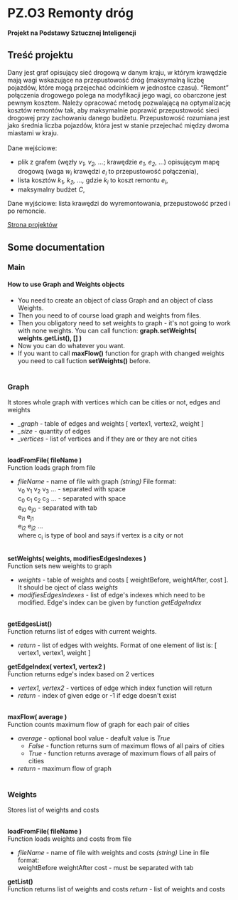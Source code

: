 # PZ.O3 Remonty dróg

**Projekt na Podstawy Sztucznej Inteligencji**

## Treść projektu

Dany jest graf opisujący sieć drogową w danym kraju, w którym krawędzie mają wagi wskazujące na przepustowość dróg (maksymalną liczbę pojazdów, które mogą przejechać odcinkiem w jednostce czasu). “Remont” połączenia drogowego polega na modyfikacji jego wagi, co obarczone jest pewnym kosztem. Należy opracować metodę pozwalającą na optymalizację kosztów remontów tak, aby maksymalnie poprawić przepustowość sieci drogowej przy zachowaniu danego budżetu. Przepustowość rozumiana jest jako średnia liczba pojazdów, która jest w stanie przejechać między dwoma miastami w kraju.<br><br>
Dane wejściowe:
* plik z grafem (węzły *v<sub>1</sub>, v<sub>2</sub>, …*; krawędzie *e<sub>1</sub>, e<sub>2</sub>*, …) opisującym mapę drogową (waga *w<sub>i</sub>* krawędzi *e<sub>i</sub>* to przepustowość połączenia),
* lista kosztów *k<sub>1</sub>, k<sub>2</sub>, …,* gdzie *k<sub>i</sub>* to koszt remontu *e<sub>i</sub>*,
* maksymalny budżet *C*,<br>

Dane wyjściowe: lista krawędzi do wyremontowania, przepustowość przed i po remoncie.

[Strona projektów](https://pzawistowski.github.io/PSZT19Z)


## Some documentation

### Main
#### How to use Graph and Weights objects
* You need to create an object of class Graph and an object of class Weights.
* Then you need to of course load graph and weights from files.
* Then you obligatory need to set weights to graph - it's not going to work with none weights. You can call function: **graph.setWeights( weights.getList(), [] )**
* Now you can do whatever you want.
* If you want to call **maxFlow()** function for graph with changed weights you need to call fuction **setWeights()** before.<br><br>

### Graph
It stores whole graph with vertices which can be cities or not, edges and weights
* *_graph* - table of edges and weights \[ vertex1, vertex2, weight \]
* *_size* - quantity of edges
* *_vertices* - list of vertices and if they are or they are not cities<br><br>

**loadFromFile( fileName )**<br>
Function loads graph from file
* *fileName* - name of file with graph *(string)*
File format:<br>
v<sub>0</sub> v<sub>1</sub> v<sub>2</sub> v<sub>3</sub> ... - separated with space<br>
c<sub>0</sub> c<sub>1</sub> c<sub>2</sub> c<sub>3</sub> ... - separated with space<br>
e<sub>i0</sub> e<sub>j0</sub> - separated with tab<br>
e<sub>i1</sub> e<sub>j1</sub><br>
e<sub>i2</sub> e<sub>j2</sub> ...<br>
where c<sub>i</sub> is type of bool and says if vertex is a city or not<br><br>

**setWeights( weights, modifiesEdgesIndexes )**<br>
Function sets new weights to graph
* *weights* - table of weights and costs \[ weightBefore, weightAfter, cost \]. It should be oject of class *weights*
* *modifiesEdgesIndexes* - list of edge's indexes which need to be modified. Edge's index can be given by function *getEdgeIndex*<br><br>

**getEdgesList()**<br>
Function returns list of edges with current weights.
* *return* - list of edges with weights. Format of one element of list is: [ vertex1, vertex1, weight ]

**getEdgeIndex( vertex1, vertex2 )**<br>
Function returns edge's index based on 2 vertices
* *vertex1, vertex2* - vertices of edge which index function will return
* *return* - index of given edge or -1 if edge doesn't exist<br><br>

**maxFlow( average )**<br>
Function counts maximum flow of graph for each pair of cities
* *average* - optional bool value - deafult value is *True*
  * *False* - function returns sum of maximum flows of all pairs of cities
  * *True* - function returns average of maximum flows of all pairs of cities
* *return* - maximum flow of graph<br><br>

### Weights
Stores list of weights and costs<br><br>

**loadFromFile( fileName )**<br>
Function loads weights and costs from file
* *fileName* - name of file with weights and costs *(string)*
Line in file format:<br>
weightBefore weightAfter cost - must be separated with tab

**getList()**<br>
Function returns list of weights and costs
*return* - list of weights and costs
